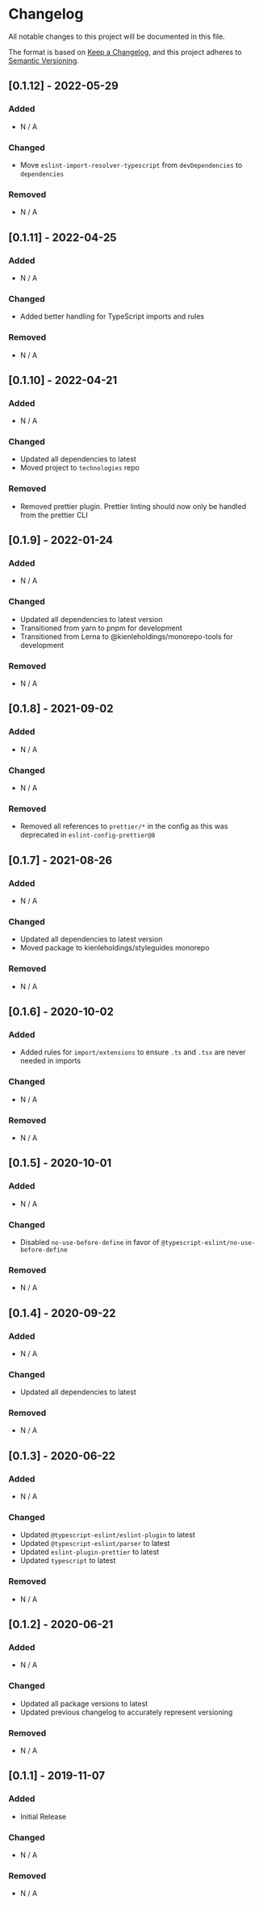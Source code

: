 # Changelog

All notable changes to this project will be documented in this file.

The format is based on [Keep a Changelog](https://keepachangelog.com/en/1.0.0/), and this project
adheres to [Semantic Versioning](https://semver.org/spec/v2.0.0.html).

## [0.1.12] - 2022-05-29

### Added

- N / A

### Changed

- Move `eslint-import-resolver-typescript` from `devDependencies` to `dependencies`

### Removed

- N / A

## [0.1.11] - 2022-04-25

### Added

- N / A

### Changed

- Added better handling for TypeScript imports and rules

### Removed

- N / A

## [0.1.10] - 2022-04-21

### Added

- N / A

### Changed

- Updated all dependencies to latest
- Moved project to `technologies` repo

### Removed

- Removed prettier plugin. Prettier linting should now only be handled from the prettier CLI

## [0.1.9] - 2022-01-24

### Added

- N / A

### Changed

- Updated all dependencies to latest version
- Transitioned from yarn to pnpm for development
- Transitioned from Lerna to @kienleholdings/monorepo-tools for development

### Removed

- N / A

## [0.1.8] - 2021-09-02

### Added

- N / A

### Changed

- N / A

### Removed

- Removed all references to `prettier/*` in the config as this was deprecated in
  `eslint-config-prettier@8`

## [0.1.7] - 2021-08-26

### Added

- N / A

### Changed

- Updated all dependencies to latest version
- Moved package to kienleholdings/styleguides monorepo

### Removed

- N / A

## [0.1.6] - 2020-10-02

### Added

- Added rules for `import/extensions` to ensure `.ts` and `.tsx` are never needed in imports

### Changed

- N / A

### Removed

- N / A

## [0.1.5] - 2020-10-01

### Added

- N / A

### Changed

- Disabled `no-use-before-define` in favor of `@typescript-eslint/no-use-before-define`

### Removed

- N / A

## [0.1.4] - 2020-09-22

### Added

- N / A

### Changed

- Updated all dependencies to latest

### Removed

- N / A

## [0.1.3] - 2020-06-22

### Added

- N / A

### Changed

- Updated `@typescript-eslint/eslint-plugin` to latest
- Updated `@typescript-eslint/parser` to latest
- Updated `eslint-plugin-prettier` to latest
- Updated `typescript` to latest

### Removed

- N / A

## [0.1.2] - 2020-06-21

### Added

- N / A

### Changed

- Updated all package versions to latest
- Updated previous changelog to accurately represent versioning

### Removed

- N / A

## [0.1.1] - 2019-11-07

### Added

- Initial Release

### Changed

- N / A

### Removed

- N / A
